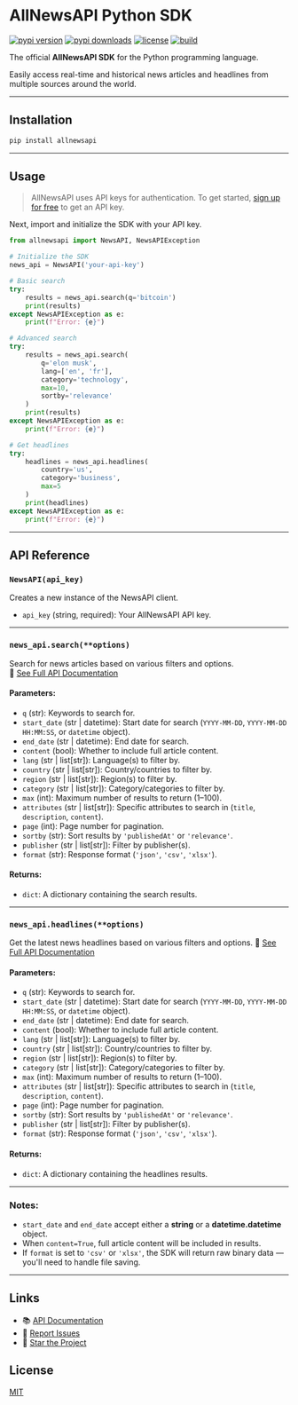 # AllNewsAPI Python SDK

[![pypi version](https://img.shields.io/pypi/v/allnewsapi.svg?style=flat-square)](https://pypi.org/project/allnewsapi/)
[![pypi downloads](https://img.shields.io/pypi/dm/allnewsapi.svg?style=flat-square)](https://pypi.org/project/allnewsapi/)
[![license](https://img.shields.io/pypi/l/allnewsapi.svg?style=flat-square)](LICENSE)
[![build](https://img.shields.io/badge/build-passing-brightgreen?style=flat-square)](https://github.com/AllNewsAPI/python-sdk)

The official **AllNewsAPI SDK** for the Python programming language.

Easily access real-time and historical news articles and headlines from multiple sources around the world.

---

## Installation

```bash
pip install allnewsapi
```

---

## Usage
> AllNewsAPI uses API keys for authentication. To get started, <a href="https://allnewsapi.com/signup" target="_blank">sign up for free</a> to get an API key.

Next, import and initialize the SDK with your API key.

```python
from allnewsapi import NewsAPI, NewsAPIException

# Initialize the SDK
news_api = NewsAPI('your-api-key')

# Basic search
try:
    results = news_api.search(q='bitcoin')
    print(results)
except NewsAPIException as e:
    print(f"Error: {e}")

# Advanced search
try:
    results = news_api.search(
        q='elon musk',
        lang=['en', 'fr'],
        category='technology',
        max=10,
        sortby='relevance'
    )
    print(results)
except NewsAPIException as e:
    print(f"Error: {e}")

# Get headlines
try:
    headlines = news_api.headlines(
        country='us',
        category='business',
        max=5
    )
    print(headlines)
except NewsAPIException as e:
    print(f"Error: {e}")
```

---

## API Reference

### `NewsAPI(api_key)`

Creates a new instance of the NewsAPI client.

- `api_key` (string, required): Your AllNewsAPI API key.

---

### `news_api.search(**options)`

Search for news articles based on various filters and options.  
🔗 [See Full API Documentation](https://allnewsapi.com/docs#search-endpoint)

#### Parameters:

- `q` (str): Keywords to search for.
- `start_date` (str | datetime): Start date for search (`YYYY-MM-DD`, `YYYY-MM-DD HH:MM:SS`, or `datetime` object).
- `end_date` (str | datetime): End date for search.
- `content` (bool): Whether to include full article content.
- `lang` (str | list[str]): Language(s) to filter by.
- `country` (str | list[str]): Country/countries to filter by.
- `region` (str | list[str]): Region(s) to filter by.
- `category` (str | list[str]): Category/categories to filter by.
- `max` (int): Maximum number of results to return (1–100).
- `attributes` (str | list[str]): Specific attributes to search in (`title`, `description`, `content`).
- `page` (int): Page number for pagination.
- `sortby` (str): Sort results by `'publishedAt'` or `'relevance'`.
- `publisher` (str | list[str]): Filter by publisher(s).
- `format` (str): Response format (`'json'`, `'csv'`, `'xlsx'`).

#### Returns:

- `dict`: A dictionary containing the search results.

---

### `news_api.headlines(**options)`

Get the latest news headlines based on various filters and options.
🔗 [See Full API Documentation](https://allnewsapi.com/docs#headlines-endpoint)

#### Parameters:

- `q` (str): Keywords to search for.
- `start_date` (str | datetime): Start date for search (`YYYY-MM-DD`, `YYYY-MM-DD HH:MM:SS`, or `datetime` object).
- `end_date` (str | datetime): End date for search.
- `content` (bool): Whether to include full article content.
- `lang` (str | list[str]): Language(s) to filter by.
- `country` (str | list[str]): Country/countries to filter by.
- `region` (str | list[str]): Region(s) to filter by.
- `category` (str | list[str]): Category/categories to filter by.
- `max` (int): Maximum number of results to return (1–100).
- `attributes` (str | list[str]): Specific attributes to search in (`title`, `description`, `content`).
- `page` (int): Page number for pagination.
- `sortby` (str): Sort results by `'publishedAt'` or `'relevance'`.
- `publisher` (str | list[str]): Filter by publisher(s).
- `format` (str): Response format (`'json'`, `'csv'`, `'xlsx'`).

#### Returns:

- `dict`: A dictionary containing the headlines results.

---

### Notes:
- `start_date` and `end_date` accept either a **string** or a **datetime.datetime** object.
- When `content=True`, full article content will be included in results.
- If `format` is set to `'csv'` or `'xlsx'`, the SDK will return raw binary data — you'll need to handle file saving.

---

## Links

- 📚 [API Documentation](https://allnewsapi.com/docs)
- 🐛 [Report Issues](https://github.com/AllNewsAPI/python-sdk/issues)
- 🌟 [Star the Project](https://github.com/AllNewsAPI/python-sdk)

## License

[MIT](LICENSE)
 